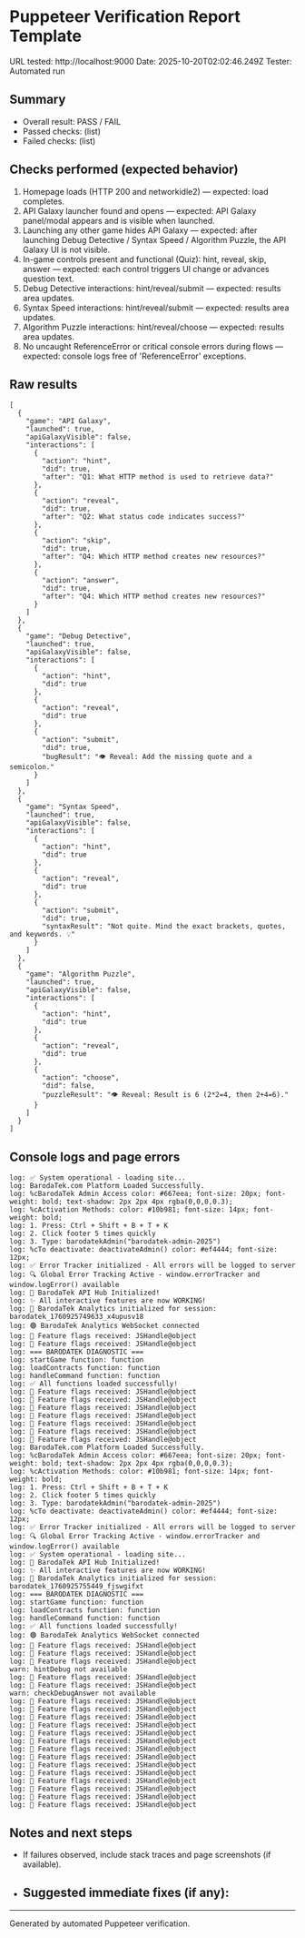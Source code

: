 # Puppeteer Verification Report Template

URL tested: http://localhost:9000
Date: 2025-10-20T02:02:46.249Z
Tester: Automated run

## Summary
- Overall result: PASS / FAIL
- Passed checks: (list)
- Failed checks: (list)

## Checks performed (expected behavior)
1. Homepage loads (HTTP 200 and networkidle2) — expected: load completes.
2. API Galaxy launcher found and opens — expected: API Galaxy panel/modal appears and is visible when launched.
3. Launching any other game hides API Galaxy — expected: after launching Debug Detective / Syntax Speed / Algorithm Puzzle, the API Galaxy UI is not visible.
4. In-game controls present and functional (Quiz): hint, reveal, skip, answer — expected: each control triggers UI change or advances question text.
5. Debug Detective interactions: hint/reveal/submit — expected: results area updates.
6. Syntax Speed interactions: hint/reveal/submit — expected: results area updates.
7. Algorithm Puzzle interactions: hint/reveal/choose — expected: results area updates.
8. No uncaught ReferenceError or critical console errors during flows — expected: console logs free of 'ReferenceError' exceptions.

## Raw results
```
[
  {
    "game": "API Galaxy",
    "launched": true,
    "apiGalaxyVisible": false,
    "interactions": [
      {
        "action": "hint",
        "did": true,
        "after": "Q1: What HTTP method is used to retrieve data?"
      },
      {
        "action": "reveal",
        "did": true,
        "after": "Q2: What status code indicates success?"
      },
      {
        "action": "skip",
        "did": true,
        "after": "Q4: Which HTTP method creates new resources?"
      },
      {
        "action": "answer",
        "did": true,
        "after": "Q4: Which HTTP method creates new resources?"
      }
    ]
  },
  {
    "game": "Debug Detective",
    "launched": true,
    "apiGalaxyVisible": false,
    "interactions": [
      {
        "action": "hint",
        "did": true
      },
      {
        "action": "reveal",
        "did": true
      },
      {
        "action": "submit",
        "did": true,
        "bugResult": "👁️ Reveal: Add the missing quote and a semicolon."
      }
    ]
  },
  {
    "game": "Syntax Speed",
    "launched": true,
    "apiGalaxyVisible": false,
    "interactions": [
      {
        "action": "hint",
        "did": true
      },
      {
        "action": "reveal",
        "did": true
      },
      {
        "action": "submit",
        "did": true,
        "syntaxResult": "Not quite. Mind the exact brackets, quotes, and keywords. 💡"
      }
    ]
  },
  {
    "game": "Algorithm Puzzle",
    "launched": true,
    "apiGalaxyVisible": false,
    "interactions": [
      {
        "action": "hint",
        "did": true
      },
      {
        "action": "reveal",
        "did": true
      },
      {
        "action": "choose",
        "did": false,
        "puzzleResult": "👁️ Reveal: Result is 6 (2*2=4, then 2+4=6)."
      }
    ]
  }
]
```

## Console logs and page errors
```
log: ✅ System operational - loading site...
log: BarodaTek.com Platform Loaded Successfully.
log: %cBarodaTek Admin Access color: #667eea; font-size: 20px; font-weight: bold; text-shadow: 2px 2px 4px rgba(0,0,0,0.3);
log: %cActivation Methods: color: #10b981; font-size: 14px; font-weight: bold;
log: 1. Press: Ctrl + Shift + B + T + K
log: 2. Click footer 5 times quickly
log: 3. Type: barodatekAdmin("barodatek-admin-2025")
log: %cTo deactivate: deactivateAdmin() color: #ef4444; font-size: 12px;
log: ✅ Error Tracker initialized - All errors will be logged to server
log: 🔍 Global Error Tracking Active - window.errorTracker and window.logError() available
log: 🚀 BarodaTek API Hub Initialized!
log: ✨ All interactive features are now WORKING!
log: 🚀 BarodaTek Analytics initialized for session: barodatek_1760925749633_x4upusv18
log: 🟢 BarodaTek Analytics WebSocket connected
log: 🧠 Feature flags received: JSHandle@object
log: 🧠 Feature flags received: JSHandle@object
log: === BARODATEK DIAGNOSTIC ===
log: startGame function: function
log: loadContracts function: function
log: handleCommand function: function
log: ✅ All functions loaded successfully!
log: 🧠 Feature flags received: JSHandle@object
log: 🧠 Feature flags received: JSHandle@object
log: 🧠 Feature flags received: JSHandle@object
log: 🧠 Feature flags received: JSHandle@object
log: 🧠 Feature flags received: JSHandle@object
log: 🧠 Feature flags received: JSHandle@object
log: 🧠 Feature flags received: JSHandle@object
log: BarodaTek.com Platform Loaded Successfully.
log: %cBarodaTek Admin Access color: #667eea; font-size: 20px; font-weight: bold; text-shadow: 2px 2px 4px rgba(0,0,0,0.3);
log: %cActivation Methods: color: #10b981; font-size: 14px; font-weight: bold;
log: 1. Press: Ctrl + Shift + B + T + K
log: 2. Click footer 5 times quickly
log: 3. Type: barodatekAdmin("barodatek-admin-2025")
log: %cTo deactivate: deactivateAdmin() color: #ef4444; font-size: 12px;
log: ✅ Error Tracker initialized - All errors will be logged to server
log: 🔍 Global Error Tracking Active - window.errorTracker and window.logError() available
log: ✅ System operational - loading site...
log: 🚀 BarodaTek API Hub Initialized!
log: ✨ All interactive features are now WORKING!
log: 🚀 BarodaTek Analytics initialized for session: barodatek_1760925755449_fjswgifxt
log: === BARODATEK DIAGNOSTIC ===
log: startGame function: function
log: loadContracts function: function
log: handleCommand function: function
log: ✅ All functions loaded successfully!
log: 🟢 BarodaTek Analytics WebSocket connected
log: 🧠 Feature flags received: JSHandle@object
log: 🧠 Feature flags received: JSHandle@object
log: 🧠 Feature flags received: JSHandle@object
warn: hintDebug not available
log: 🧠 Feature flags received: JSHandle@object
log: 🧠 Feature flags received: JSHandle@object
warn: checkDebugAnswer not available
log: 🧠 Feature flags received: JSHandle@object
log: 🧠 Feature flags received: JSHandle@object
log: 🧠 Feature flags received: JSHandle@object
log: 🧠 Feature flags received: JSHandle@object
log: 🧠 Feature flags received: JSHandle@object
log: 🧠 Feature flags received: JSHandle@object
log: 🧠 Feature flags received: JSHandle@object
log: 🧠 Feature flags received: JSHandle@object
log: 🧠 Feature flags received: JSHandle@object
log: 🧠 Feature flags received: JSHandle@object
log: 🧠 Feature flags received: JSHandle@object
log: 🧠 Feature flags received: JSHandle@object
log: 🧠 Feature flags received: JSHandle@object
log: 🧠 Feature flags received: JSHandle@object
```

## Notes and next steps
- If failures observed, include stack traces and page screenshots (if available).
- Suggested immediate fixes (if any):
  - 

---

Generated by automated Puppeteer verification.
